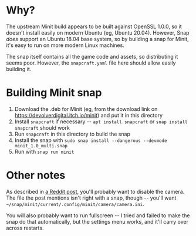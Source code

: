 # Why?

The upstream Minit build appears to be built against OpenSSL 1.0.0, so it doesn't install easily on modern Ubuntu (eg, Ubuntu 20.04). However, Snap *does* support an Ubuntu 18.04 base system, so by building a snap for Minit, it's easy to run on more modern Linux machines.

The snap itself contains all the game code and assets, so distributing it seems poor. However, the `snapcraft.yaml` file here should allow easily building it.

# Building Minit snap

1. Download the .deb for Minit (eg, from the download link on https://devolverdigital.itch.io/minit) and put it in this directory
2. Install `snapcraft` if necessary -- `apt install snapcraft` or `snap install snapcraft` should work
3. Run `snapcraft` in this directory to build the snap
4. Install the snap with `sudo snap install --dangerous --devmode minit_1.0_multi.snap`
5. Run with `snap run minit`

# Other notes

As described in [a Reddit post](https://www.reddit.com/r/linux_gaming/comments/jv8kds/minit_game_installation/), you'll probably want to disable the camera. The file the post mentions isn't right with a snap, though -- you'll want `~/snap/minit/current/.config/minit/camera/camera.ini`.

You will also probably want to run fullscreen -- I tried and failed to make the snap do that automatically, but the settings menu works, and it'll carry over across restarts.
